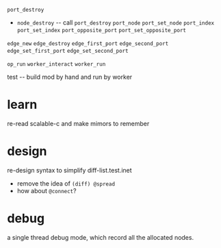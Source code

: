 `port_destroy`
- `node_destroy` -- call `port_destroy`
`port_node`
`port_set_node`
`port_index`
`port_set_index`
`port_opposite_port`
`port_set_opposite_port`

`edge_new`
`edge_destroy`
`edge_first_port`
`edge_second_port`
`edge_set_first_port`
`edge_set_second_port`

`op_run`
`worker_interact`
`worker_run`

test -- build mod by hand and run by worker

# learn

re-read scalable-c and make mimors to remember

# design

re-design syntax to simplify diff-list.test.inet

- remove the idea of `(diff) @spread`
- how about `@connect`?

# debug

a single thread debug mode, which record all the allocated nodes.
